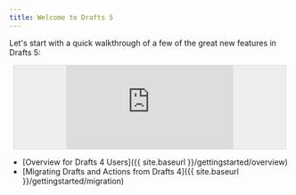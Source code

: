 ```yaml
---
title: Welcome to Drafts 5
---
```


Let's start with a quick walkthrough of a few of the great new features in Drafts 5:

<div class='pure-g'>
  <div class='pure-u-1-1 pure-u-md-1-2' style='text-align:center;'>
    <div style='border:1px solid #ddd;background:#eee;margin:.5em;'>
      <div class='embed-container'>
        <iframe src='https://player.vimeo.com/video/263948739' frameborder='0' webkitAllowFullScreen mozallowfullscreen allowFullScreen></iframe>
      </div>
    </div>
  </div>
</div>

- [Overview for Drafts 4 Users]({{ site.baseurl }}/gettingstarted/overview)
- [Migrating Drafts and Actions from Drafts 4]({{ site.baseurl }}/gettingstarted/migration)
